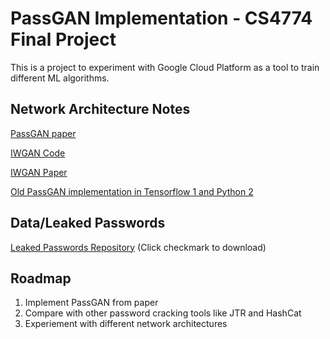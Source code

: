 # PassGAN Implementation - CS4774 Final Project

This is a project to experiment with Google Cloud Platform as a tool to train different ML algorithms. 


## Network Architecture Notes
[PassGAN paper](https://arxiv.org/pdf/1709.00440.pdf)

[IWGAN Code](https://github.com/igul222/improved_wgan_training)

[IWGAN Paper](https://arxiv.org/pdf/1704.00028.pdf)

[Old PassGAN implementation in Tensorflow 1 and Python 2](https://github.com/brannondorsey/PassGAN)

## Data/Leaked Passwords
[Leaked Passwords Repository](https://hashes.org/leaks.php) (Click checkmark to download)


## Roadmap
1. Implement PassGAN from paper
2. Compare with other password cracking tools like JTR and HashCat
3. Experiement with different network architectures